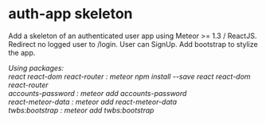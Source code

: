 # auth-app skeleton

Add a skeleton of an authenticated user app using Meteor >= 1.3 / ReactJS. <br />
Redirect no logged user to /login. User can SignUp. Add bootstrap to stylize the app.


*Using packages:<br />
react react-dom react-router : meteor npm install --save react react-dom react-router<br />
accounts-password : meteor add accounts-password<br />
react-meteor-data : meteor add react-meteor-data<br />
twbs:bootstrap : meteor add twbs:bootstrap*<br />
